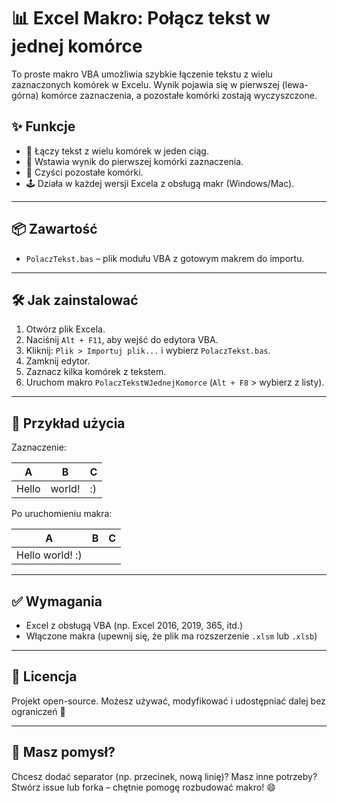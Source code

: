 # 📊 Excel Makro: Połącz tekst w jednej komórce

To proste makro VBA umożliwia szybkie łączenie tekstu z wielu zaznaczonych komórek w Excelu. Wynik pojawia się w pierwszej (lewa-górna) komórce zaznaczenia, a pozostałe komórki zostają wyczyszczone.

## ✨ Funkcje

- 🔗 Łączy tekst z wielu komórek w jeden ciąg.
- 📍 Wstawia wynik do pierwszej komórki zaznaczenia.
- 🧹 Czyści pozostałe komórki.
- 🕹️ Działa w każdej wersji Excela z obsługą makr (Windows/Mac).

---

## 📦 Zawartość

- `PolaczTekst.bas` – plik modułu VBA z gotowym makrem do importu.

---

## 🛠️ Jak zainstalować

1. Otwórz plik Excela.
2. Naciśnij `Alt + F11`, aby wejść do edytora VBA.
3. Kliknij: `Plik > Importuj plik...` i wybierz `PolaczTekst.bas`.
4. Zamknij edytor.
5. Zaznacz kilka komórek z tekstem.
6. Uruchom makro `PolaczTekstWJednejKomorce` (`Alt + F8` > wybierz z listy).

---

## 📌 Przykład użycia

Zaznaczenie:

| A          | B          | C           |
|------------|------------|-------------|
| Hello      | world!     | :)          |

Po uruchomieniu makra:

| A                   | B   | C   |
|---------------------|-----|-----|
| Hello world! :)     |     |     |

---

## ✅ Wymagania

- Excel z obsługą VBA (np. Excel 2016, 2019, 365, itd.)
- Włączone makra (upewnij się, że plik ma rozszerzenie `.xlsm` lub `.xlsb`)

---

## 📄 Licencja

Projekt open-source. Możesz używać, modyfikować i udostępniać dalej bez ograniczeń 🎉

---

## 💬 Masz pomysł?

Chcesz dodać separator (np. przecinek, nową linię)? Masz inne potrzeby? Stwórz issue lub forka – chętnie pomogę rozbudować makro! 😄
